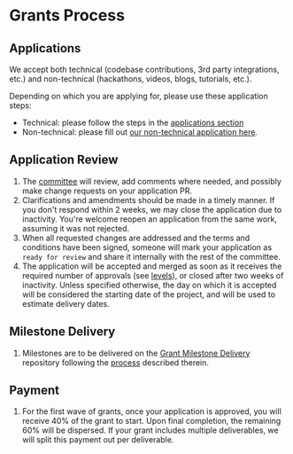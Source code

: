 # Grants Process

## Applications

We accept both technical (codebase contributions, 3rd party integrations, etc.) and non-technical (hackathons, videos, blogs, tutorials, etc.).

Depending on which you are applying for, please use these application steps:
* Technical: please follow the steps in the [applications section](https://github.com/radicle-dev/radicle-grants/tree/main/grants/applications)
* Non-technical: please fill out [our non-technical application here](https://docs.google.com/forms/d/e/1FAIpQLSdpzrxNQIOGKT2sfr5zkQysCa_v1RPZt4oVO6zCuPKX-GIUEw/viewform?usp=sf_link).

## Application Review

1.  The [committee](#radicle-grants-committee) will review, add comments where needed, and possibly make change
    requests on your application PR.
2.  Clarifications and amendments should be made in a timely manner. If you don't respond within 2 weeks, we may close the application due to inactivity. You're welcome reopen an application from the same work, assuming it was not rejected.
3.  When all requested changes are addressed and the terms and conditions have been signed, someone will mark your application as `ready for review` and share it internally with the rest of the committee.
4.  The application will be accepted and merged as soon as it receives the required number of approvals (see [levels](#level_slider-levels)), or closed after two weeks of inactivity. Unless specified otherwise, the day on which it is accepted will be considered the starting date of the project, and will be used to estimate delivery dates.

## Milestone Delivery

1.  Milestones are to be delivered on the [Grant Milestone Delivery](https://github.com/Radicle/Grant-Milestone-Delivery/) repository following the [process](https://github.com/radicle-dev/radicle-grants/blob/main/docs/deliverables_guideline.md#mailbox-milestone-delivery-process) described therein.

## Payment

1.  For the first wave of grants, once your application is approved, you will receive 40% of the grant to start. Upon final completion, the remaining 60% will be dispersed. If your grant includes multiple deliverables, we will split this payment out per deliverable.
